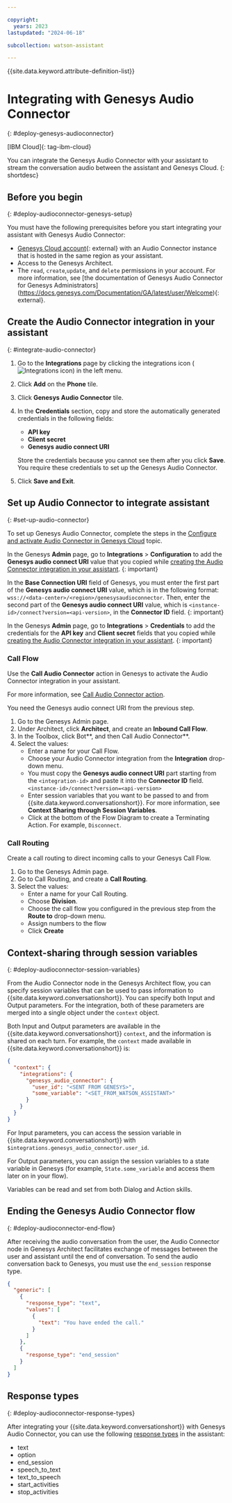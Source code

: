 ```yaml
---

copyright:
  years: 2023
lastupdated: "2024-06-18"

subcollection: watson-assistant

---
```


{{site.data.keyword.attribute-definition-list}}

# Integrating with Genesys Audio Connector
{: #deploy-genesys-audioconnector}

[IBM Cloud]{: tag-ibm-cloud}

You can integrate the Genesys Audio Connector with your assistant to stream the conversation audio between the assistant and Genesys Cloud.
{: shortdesc}

## Before you begin
{: #deploy-audioconnector-genesys-setup}

You must have the following prerequisites before you start integrating your assistant with Genesys Audio Connector: 

- [Genesys Cloud account](https://login.mypurecloud.com/){: external} with an Audio Connector instance that is hosted in the same region as your assistant. 
- Access to the Genesys Architect.
- The `read`, `create`,`update`, and `delete` permissions in your account. For more information, see [the documentation of Genesys Audio Connector for Genesys Administrators] (https://docs.genesys.com/Documentation/GA/latest/user/Welcome){: external}.

## Create the Audio Connector integration in your assistant
{: #integrate-audio-connector}

1. Go to the **Integrations** page by clicking the integrations icon (![Integrations icon](images/integrations-icon.png)) in the left menu.



1. Click **Add** on the **Phone** tile.
1. Click **Genesys Audio Connector** tile.
1. In the **Credentials** section, copy and store the automatically generated credentials in the following fields:

    - **API key**
    - **Client secret**
    - **Genesys audio connect URI**
 
   Store the credentials because you cannot see them after you click **Save**. You require these credentials to set up the Genesys Audio Connector.

1.  Click  **Save and Exit**.





## Set up Audio Connector to integrate assistant
{: #set-up-audio-connector}

To set up Genesys Audio Connector, complete the steps in the [Configure and activate Audio Connector in Genesys Cloud](https://rcstaging.wpengine.com/articles/configure-and-activate-audio-connector-in-genesys-cloud/) topic.

In the Genesys **Admin** page, go to **Integrations** > **Configuration** to add the **Genesys audio connect URI** value that you copied while [creating the Audio Connector integration in your assistant](#integrate-audio-connector).
{: important}



In the **Base Connection URI** field of Genesys, you must enter the first part of the **Genesys audio connect URI** value, which is in the following format:<br>`wss://<data-center>/<region>/genesysaudioconnector`. Then, enter the second part of the **Genesys audio connect URI** value, which is `<instance-id>/connect?version=<api-version>`, in the **Connector ID** field.
{: important}



In the Genesys **Admin** page, go to **Integrations** > **Credentials** to add the credentials for the **API key** and **Client secret** fields that you copied while [creating the Audio Connector integration in your assistant](#integrate-audio-connector). 
{: important}


### Call Flow

Use the **Call Audio Connector** action in Genesys to activate the Audio Connector integration in your assistant. 

For more information, see [Call Audio Connector action](https://help.mypurecloud.com/articles/call-audio-connector-action/). 



You need the Genesys audio connect URI from the previous step. 

1.  Go to the Genesys Admin page.
1.  Under Architect, click **Architect**, and create an **Inbound Call Flow**.
1.  In the Toolbox, click Bot**, and then Call Audio Connector**.
1.  Select the values:
    -  Enter a name for your Call Flow.
    -  Choose your Audio Connector integration from the **Integration** drop-down menu.
    -  You must copy the **Genesys audio connect URI** part starting from the `<integration-id>` and paste it into the **Connector ID** field.  `<instance-id>/connect?version=<api-version>`
    - Enter session variables that you want to be passed to and from {{site.data.keyword.conversationshort}}. For more information, see **Context Sharing through Session Variables**.
    - Click at the bottom of the Flow Diagram to create a Terminating Action. For example, `Disconnect`.






### Call Routing

Create a call routing to direct incoming calls to your Genesys Call Flow.

1. Go to the Genesys Admin page.
1. Go to Call Routing, and create a **Call Routing**.
1.  Select the values:
    -  Enter a name for your Call Routing.
    -  Choose **Division**.
    -  Choose the call flow you configured in the previous step from the **Route to** drop-down menu.
    -  Assign numbers to the flow
    -  Click **Create**
  
## Context-sharing through session variables
{: #deploy-audioconnector-session-variables}

From the Audio Connector node in the Genesys Architect flow, you can specify session variables that can be used to pass information to {{site.data.keyword.conversationshort}}. You can specify both Input and Output parameters. For the integration, both of these parameters are merged into a single object under the  `context`  object.

Both Input and Output parameters are available in the {{site.data.keyword.conversationshort}} `context`, and the information is shared on each turn. For example, the  `context`  made available in {{site.data.keyword.conversationshort}} is:

```json
{
  "context": {
    "integrations": {
      "genesys_audio_connector": {
        "user_id": "<SENT FROM GENESYS>",
        "some_variable": "<SET_FROM_WATSON_ASSISTANT>"
      }
    }
  }
}
```

For Input parameters, you can access the session variable in {{site.data.keyword.conversationshort}} with  `$integrations.genesys_audio_connector.user_id`.

For Output parameters, you can assign the session variables to a state variable in Genesys (for example,  `State.some_variable`  and access them later on in your flow).

Variables can be read and set from both Dialog and Action skills.
   

## Ending the Genesys Audio Connector flow
{: #deploy-audioconnector-end-flow}

After receiving the audio conversation from the user, the Audio Connector node in Genesys Architect facilitates exchange of messages between the user and assistant until the end of conversation. To send the audio conversation back to Genesys, you must use the  `end_session`  response type.

```json
{
  "generic": [
    {
      "response_type": "text",
      "values": [
        {
          "text": "You have ended the call."
        }
      ]
    },
    {
      "response_type": "end_session"
    }
  ]
}
```

## Response types
{: #deploy-audioconnector-response-types}

After integrating your {{site.data.keyword.conversationshort}} with Genesys Audio Connector, you can use the following [response types](https://cloud.ibm.com/docs/watson-assistant?topic=watson-assistant-response-types-reference) in the assistant:

-  text
-  option
-  end_session
-  speech_to_text
-  text_to_speech
-  start_activities
-  stop_activities
